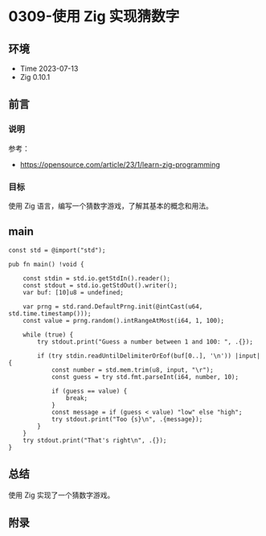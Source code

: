 # 0309-使用 Zig 实现猜数字

## 环境

- Time 2023-07-13
- Zig 0.10.1

## 前言

### 说明

参考：

- <https://opensource.com/article/23/1/learn-zig-programming>

### 目标

使用 Zig 语言，编写一个猜数字游戏，了解其基本的概念和用法。

## main

```zig
const std = @import("std");

pub fn main() !void {

    const stdin = std.io.getStdIn().reader();
    const stdout = std.io.getStdOut().writer();
    var buf: [10]u8 = undefined;

    var prng = std.rand.DefaultPrng.init(@intCast(u64, std.time.timestamp()));
    const value = prng.random().intRangeAtMost(i64, 1, 100);

    while (true) {
        try stdout.print("Guess a number between 1 and 100: ", .{});

        if (try stdin.readUntilDelimiterOrEof(buf[0..], '\n')) |input| {
            const number = std.mem.trim(u8, input, "\r");
            const guess = try std.fmt.parseInt(i64, number, 10);

            if (guess == value) {
                break;
            }
            const message = if (guess < value) "low" else "high";
            try stdout.print("Too {s}\n", .{message});
        }
    }
    try stdout.print("That's right\n", .{});
}
```

## 总结

使用 Zig 实现了一个猜数字游戏。

## 附录
